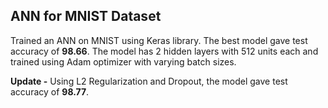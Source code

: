 ## ANN for MNIST Dataset

Trained an ANN on MNIST using Keras library. The best model gave test accuracy of **98.66**. The model has 2 hidden layers with 512 units each and trained using Adam optimizer with varying batch sizes.

**Update -** Using L2 Regularization and Dropout, the model gave test accuracy of **98.77**. 
